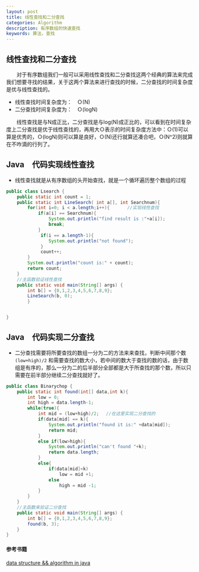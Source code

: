 ```yaml
---
layout: post
title: 线性查找和二分查找
categories: Algorithm
description: 有序数组的快速查找
keywords: 算法，查找
---
```


## 线性查找和二分查找 

　　对于有序数组我们一般可以采用线性查找和二分查找这两个经典的算法来完成我们想要寻找的结果，关于这两个算法来进行查找的时候，二分查找的时间复杂度是优与线性查找的。

* 线性查找时间复杂度为：　Ｏ(N)
* 二分查找时间复杂度为：　Ｏ(logN)

　　线性查找是与N成正比，二分查找是与log(N)成正比的，可以看到在时间复杂度上二分查找是优于线性查找的，再用大Ｏ表示的时间复杂度方法中：Ｏ(1)可以算是优秀的，Ｏ(logN)则可以算是良好，Ｏ(N)还行就算还凑合吧，Ｏ(N^2)则就算在不咋滴的行列了。

## Java　代码实现线性查找

* 线性查找就是从有序数组的头开始查找，就是一个循环遍历整个数组的过程

```java
public class Lsearch {
	public static int count = 1;
	public static int LineSearch( int a[], int Searchnum){
		for(int i=0; i < a.length;i++){　　　　//实现线性查找
			if(a[i] == Searchnum){
				System.out.println("find result is :"+a[i]);
			    break;
			}
			 if(i == a.length-1){
			    System.out.println("not found");
			 }
			 count++; 
		}
		System.out.println("count is:" + count);
		return count;
	}
	//主函数验证线性查找
	public static void main(String[] args) {
		int b[] = {0,1,2,3,4,5,6,7,8,9};
		LineSearch(b, 0);
		}


}
```

## Java　代码实现二分查找

* 二分查找需要将所要查找的数组一分为二的方法来来查找，判断中间那个数 `(low+high)/2` 和需要查找的数大小，若中间的数大于查找的数的话，由于数组是有序的，那么一分为二的后半部分全部都是大于所查找的那个数，所以只需要在前半部分继续二分查找就好了。


```java
public class Binarychop {
	public static int found(int[] data,int k){
		int low = 0;
		int high = data.length-1;
		while(true){
			int mid = (low+high)/2; 　//在这里实现二分查找的
			if(data[mid] == k){
				System.out.println("found it is:" +data[mid]);
				return mid;
			}
			else if(low>high){
				System.out.println("can't found "+k);
				return data.length;
			}
			else{
				if(data[mid]<k)
					low = mid +1;
				else
					high = mid -1;
			}
		}
	}
	//主函数来验证二分查找
	public static void main(String[] args) {
		int b[] = {0,1,2,3,4,5,6,7,8,9};
		found(b, 3);
	}
}
```
#### 参考书籍

[data structure && algorithm in java](http://rineshpk.weebly.com/uploads/1/8/2/0/1820991/data_structures_and_algorithms_in_javatqw_darksiderg.pdf)